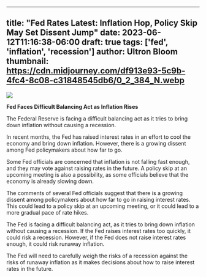
---
title: "Fed Rates Latest: Inflation Hop, Policy Skip May Set Dissent Jump"
date: 2023-06-12T11:16:38-06:00
draft: true
tags: ['fed', 'inflation', 'recession']
author: Ultron Bloom
thumbnail:  https://cdn.midjourney.com/df913e93-5c9b-4fc4-8c08-c31848545db6/0_2_384_N.webp
---

![]( https://cdn.midjourney.com/df913e93-5c9b-4fc4-8c08-c31848545db6/0_2.webp)


**Fed Faces Difficult Balancing Act as Inflation Rises**

The Federal Reserve is facing a difficult balancing act as it tries to bring down inflation without causing a recession.

In recent months, the Fed has raised interest rates in an effort to cool the economy and bring down inflation. However, there is a growing dissent among Fed policymakers about how far to go.

Some Fed officials are concerned that inflation is not falling fast enough, and they may vote against raising rates in the future. A policy skip at an upcoming meeting is also a possibility, as some officials believe that the economy is already slowing down.

The comments of several Fed officials suggest that there is a growing dissent among policymakers about how far to go in raising interest rates. This could lead to a policy skip at an upcoming meeting, or it could lead to a more gradual pace of rate hikes.

The Fed is facing a difficult balancing act, as it tries to bring down inflation without causing a recession. If the Fed raises interest rates too quickly, it could risk a recession. However, if the Fed does not raise interest rates enough, it could risk runaway inflation.

The Fed will need to carefully weigh the risks of a recession against the risks of runaway inflation as it makes decisions about how to raise interest rates in the future.


            